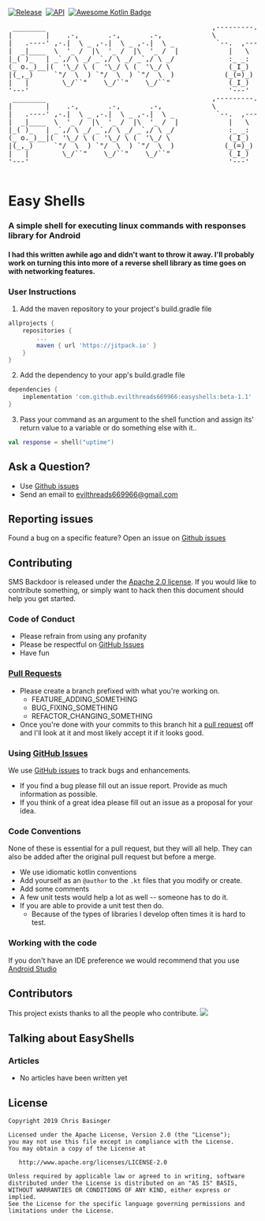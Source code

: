 [![Release](https://jitpack.io/v/evilthreads669966/easyshells.svg)](https://jitpack.io/#evilthreads669966/easyshells)&nbsp;&nbsp;[![API](https://img.shields.io/badge/API-26%2B-brightgreen.svg?style=plastic)](https://android-arsenal.com/api?level=26)&nbsp;&nbsp;[![Awesome Kotlin Badge](https://kotlin.link/awesome-kotlin.svg)](https://kotlin.link)
<pre>
 ________                                        ,---------. .---.  .---.     .-''-.          .-------.     ,-----.      .---.    .-./`)     _______      .-''-.   
|        |    .-,       .-,       .-,            \          \|   |  |_ _|   .'_ _   \         \  _(`)_ \  .'  .-,  '.    | ,_|    \ .-.')   /   __  \   .'_ _   \  
|   .----' ,-.|  \ _ ,-.|  \ _ ,-.|  \ _          `--.  ,---'|   |  ( ' )  / ( ` )   '        | (_ o._)| / ,-.|  \ _ \ ,-./  )    / `-' \  | ,_/  \__) / ( ` )   ' 
|  _|____  \  '_ /  |\  '_ /  |\  '_ /  |            |   \   |   '-(_{;}_). (_ o _)  |        |  (_,_) /;  \  '_ /  | :\  '_ '`)   `-'`"`,-./  )      . (_ o _)  | 
|_( )_   | _`,/ \ _/ _`,/ \ _/ _`,/ \ _/             :_ _:   |      (_,_) |  (_,_)___|        |   '-.-' |  _`,/ \ _/  | > (_)  )   .---. \  '_ '`)    |  (_,_)___| 
(_ o._)__|(  '\_/ \ (  '\_/ \ (  '\_/ \              (_I_)   | _ _--.   | '  \   .---.        |   |     : (  '\_/ \   ;(  .  .-'   |   |  > (_)  )  __'  \   .---. 
|(_,_)     `"/  \  ) `"/  \  ) `"/  \  )            (_(=)_)  |( ' ) |   |  \  `-'    /        |   |      \ `"/  \  ) /  `-'`-'|___ |   | (  .  .-'_/  )\  `-'    / 
|   |        \_/``"    \_/``"    \_/``"              (_I_)   (_{;}_)|   |   \       /         /   )       '. \_/``".'    |        \|   |  `-'`-'     /  \       /  
'---'                                                '---'   '(_,_) '---'    `'-..-'          `---'         '-----'      `--------`'---'    `._____.'    `'-..-'   
 ________                                        ,---------. .---.  .---.     .-''-.           ________     .-''-.   ______        .-'''-.                         
|        |    .-,       .-,       .-,            \          \|   |  |_ _|   .'_ _   \         |        |  .'_ _   \ |    _ `''.   / _     \                        
|   .----' ,-.|  \ _ ,-.|  \ _ ,-.|  \ _          `--.  ,---'|   |  ( ' )  / ( ` )   '        |   .----' / ( ` )   '| _ | ) _  \ (`' )/`--'                        
|  _|____  \  '_ /  |\  '_ /  |\  '_ /  |            |   \   |   '-(_{;}_). (_ o _)  |        |  _|____ . (_ o _)  ||( ''_'  ) |(_ o _).                           
|_( )_   | _`,/ \ _/ _`,/ \ _/ _`,/ \ _/             :_ _:   |      (_,_) |  (_,_)___|        |_( )_   ||  (_,_)___|| . (_) `. | (_,_). '.                         
(_ o._)__|(  '\_/ \ (  '\_/ \ (  '\_/ \              (_I_)   | _ _--.   | '  \   .---.        (_ o._)__|'  \   .---.|(_    ._) '.---.  \  :                        
|(_,_)     `"/  \  ) `"/  \  ) `"/  \  )            (_(=)_)  |( ' ) |   |  \  `-'    /        |(_,_)     \  `-'    /|  (_.\.' / \    `-'  |                        
|   |        \_/``"    \_/``"    \_/``"              (_I_)   (_{;}_)|   |   \       /         |   |       \       / |       .'   \       /                         
'---'                                                '---'   '(_,_) '---'    `'-..-'          '---'        `'-..-'  '-----'`      `-...-'                          
                                                                                                                                                          
</pre>
# Easy Shells
### A simple shell for executing linux commands with responses library for Android
#### I had this written awhile ago and didn't want to throw it away. I'll probably work on turning this into more of a reverse shell library as time goes on with networking features.
### User Instructions
1. Add the maven repository to your project's build.gradle file
```gradle
allprojects {
    repositories {
        ...
        maven { url 'https://jitpack.io' }
    }
}
```
2. Add the dependency to your app's build.gradle file
```gradle
dependencies {
    implementation 'com.github.evilthreads669966:easyshells:beta-1.1'
}
```
3. Pass your command as an argument to the shell function and assign its' return value to a variable or do something else with it..
```kotlin
val response = shell("uptime")
```
## Ask a Question?
- Use [Github issues](https://github.com/evilthreads669966/easyshells/issues)
- Send an email to evilthreads669966@gmail.com

## Reporting issues
Found a bug on a specific feature? Open an issue on [Github issues](https://github.com/evilthreads669966/easyshells/issues)

## Contributing

SMS Backdoor is released under the [Apache 2.0 license](https://github.com/evilthreads669966/easyshells/blob/master/LICENSE). If you would like to contribute
something, or simply want to hack then this document should help you get started.

### Code of Conduct
- Please refrain from using any profanity
- Please be respectful on [GitHub Issues](https://github.com/evilthreads669966/easyshells/issues)
- Have fun

### [Pull Requests](https://github.com/evilthreads669966/easyshells/pulls)
- Please create a branch prefixed with what you're working on.
    - FEATURE_ADDING_SOMETHING
    - BUG_FIXING_SOMETHING
    - REFACTOR_CHANGING_SOMETHING
- Once you're done with your commits to this branch hit a [pull request](https://github.com/evilthreads669966/easyshells/pulls) off and I'll look at it and most likely accept it if it looks good.

### Using [GitHub Issues](https://github.com/evilthreads669966/easyshells/issues)
We use [GitHub issues](https://github.com/evilthreads669966/easyshells/issues) to track bugs and enhancements.
- If you find a bug please fill out an issue report. Provide as much information as possible.
- If you think of a great idea please fill out an issue as a proposal for your idea.

### Code Conventions
None of these is essential for a pull request, but they will all help.  They can also be
added after the original pull request but before a merge.

- We use idiomatic kotlin conventions
- Add yourself as an `@author` to the `.kt` files that you modify or create.
- Add some comments
- A few unit tests would help a lot as well -- someone has to do it.
- If you are able to provide a unit test then do.
    - Because of the types of libraries I develop often times it is hard to test.


### Working with the code
If you don't have an IDE preference we would recommend that you use
[Android Studio](https://developer.android.com/studio/)
## Contributors
This project exists thanks to all the people who contribute.
<a href="https://github.com/evilthreads669966/easyshells/graphs/contributors"><img src="https://opencollective.com/easyshells/contributors.svg?width=890&button=false" /></a>
## Talking about EasyShells
### Articles
- No articles have been written yet
## License
```
Copyright 2019 Chris Basinger

Licensed under the Apache License, Version 2.0 (the "License");
you may not use this file except in compliance with the License.
You may obtain a copy of the License at

   http://www.apache.org/licenses/LICENSE-2.0

Unless required by applicable law or agreed to in writing, software
distributed under the License is distributed on an "AS IS" BASIS,
WITHOUT WARRANTIES OR CONDITIONS OF ANY KIND, either express or implied.
See the License for the specific language governing permissions and
limitations under the License.
```

